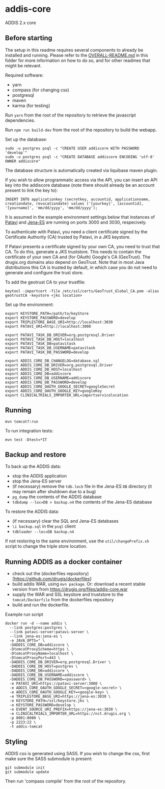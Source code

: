 addis-core
==========

ADDIS 2.x core

Before starting
-----------------------
The setup in this readme requires several components to already be installed and running. Please refer to the [OVERALL-README.md](./OVERALL-README.md) in this folder for more information on how to do so, and for other readmes that might be relevant.

Required software: 

 - yarn
 - compass (for changing css)
 - postgresql
 - maven
 - karma (for testing)

Run `yarn` from the root of the repository to retrieve the javascript dependencies.

Run `npm run build-dev` from the root of the repository to build the webapp.

Set up the database:

```
sudo -u postgres psql -c "CREATE USER addiscore WITH PASSWORD 'develop'"
sudo -u postgres psql -c "CREATE DATABASE addiscore ENCODING 'utf-8' OWNER addiscore"
```

The database structure is automatically created via liquibase maven plugin.

If you wish to allow programmatic access via the API, you can insert an API key into the addiscore database (note there should already be an account present to link the key to):
```
INSERT INTO applicationkey (secretkey, accountid, applicationname, creationdate, revocationdate) values ('[yourkey]', [accountid], '[yourname]', 'mm/dd/yyyy', 'mm/dd/yyyy');
```

It is assumed in the example environment settings below that instances of [Patavi](https://github.com/drugis/patavi) and [Jena-ES](https://github.com/drugis/jena-es) are running on ports 3000 and 3030, respecively.

To authenticate with Patavi, you need a client certificate signed by the Certificate Authority (CA) trusted by Patavi, in a JKS keystore.

If Patavi presents a certificate signed by your own CA, you need to trust that CA. To do this, generate a JKS truststore. This needs to contain the certificate of your own CA and (for OAuth) Google's CA (GeoTrust). The drugis.org domains also depend on GeoTrust. Note that in most Java distributions this CA is trusted by default, in which case you do not need to generate and configure the trust store.

To add the geotrust CA to your trustfile:

```
keytool -importcert -file /etc/ssl/certs/GeoTrust_Global_CA.pem -alias geotrustCA -keystore <jks location>
```

Set up the environment:

```
export KEYSTORE_PATH=/path/to/keyStore
export KEYSTORE_PASSWORD=develop
export TRIPLESTORE_BASE_URI=http://localhost:3030
export PATAVI_URI=http://localhost:3000

export PATAVI_TASK_DB_DRIVER=org.postgresql.Driver
export PATAVI_TASK_DB_HOST=localhost
export PATAVI_TASK_DB=patavitask
export PATAVI_TASK_DB_USERNAME=patavitask
export PATAVI_TASK_DB_PASSWORD=develop

export ADDIS_CORE_DB_CHANGELOG=database.sql
export ADDIS_CORE_DB_DRIVER=org.postgresql.Driver
export ADDIS_CORE_DB_HOST=localhost
export ADDIS_CORE_DB=addiscore
export ADDIS_CORE_DB_USERNAME=addiscore
export ADDIS_CORE_DB_PASSWORD=develop
export ADDIS_CORE_OAUTH_GOOGLE_SECRET=googleSecret
export ADDIS_CORE_OAUTH_GOOGLE_KEY=googleKey
export CLINICALTRIALS_IMPORTER_URL=importservicelocation
```

Running
-----------------------

```
mvn tomcat7:run
```

To run integration tests:
```
mvn test -Dtest=*IT
```

Backup and restore
------------------

To back up the ADDIS data:

 - stop the ADDIS application
 - stop the Jena-ES server
 - (if necessary) remove the `tdb.lock` file in the Jena-ES `DB` directory (it may remain after shutdown due to a bug)
 - `pg_dump` the contents of the ADDIS database
 - `tdbdump --loc=DB > backup.n4` the contents of the Jena-ES database

To restore the ADDIS data:

 - (if necessary) clear the SQL and Jena-ES databases
 - `\i backup.sql` in the `psql` client
 - `tdbloader --loc=DB backup.n4`

If not restoring to the same environment, use the `util/changePrefix.sh` script to change the triple store location.

Running ADDIS as a docker container
-----------------------------------

- check out the (dockerfiles repository)[https://github.com/drugis/dockerfiles]
- build addis WAR, using `mvn package`. Or: download a recent stable version from from https://drugis.org/files/addis-core.war
- supply the WAR and SSL keystore and truststore to the `tomcat/Dockerfile` from the dockerfiles repository
- build and run the dockerfile.

Example run script

```
docker run -d --name addis \
  --link postgres:postgres \
  --link patavi-server:patavi-server \
  --link jena-es:jena-es \
  -e JAVA_OPTS=" \
  -DADDIS_CORE_DB=addiscore \
  -DtomcatProxyScheme=https \
  -DtomcatProxyName=localhost \
  -DtomcatProxyPort=443 \
  -DADDIS_CORE_DB_DRIVER=org.postgresql.Driver \
  -DADDIS_CORE_DB_HOST=postgres \
  -DADDIS_CORE_DB=addiscore \
  -DADDIS_CORE_DB_USERNAME=addiscore \
  -DADDIS_CORE_DB_PASSWORD=<password> \
  -e PATAVI_URI=https://patavi-server:3000 \
  -e ADDIS_CORE_OAUTH_GOOGLE_SECRET=<google-secret> \
  -e ADDIS_CORE_OAUTH_GOOGLE_KEY=<google-key> \
  -e TRIPLESTORE_BASE_URI=https://jena-es:3030 \
  -e KEYSTORE_PATH=/ssl/keystore.jks \
  -e KEYSTORE_PASSWORD=develop \
  -e EVENT_SOURCE_URI_PREFIX=https://jena-es:3030 \
  -e CLINICALTRIALS_IMPORTER_URL=https://nct.drugis.org \
  -p 8081:8080 \
  -p 2223:22 \
  -t addis-tomcat
```

Styling
-------
ADDIS css is generated using SASS. If you wish to change the css, first make sure the SASS submodule is present:

    git submodule init
    git submodule update

Then run 'compass compile' from the root of the repository. 
